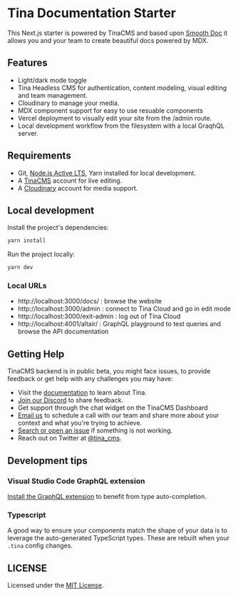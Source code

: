
# Tina Documentation Starter

This Next.js starter is powered by TinaCMS and based upon [Smooth Doc](https://github.com/lwz7512/next-smooth-doc) it allows you and your team to create beautiful docs powered by MDX.



## Features

- Light/dark mode toggle
- Tina Headless CMS for authentication, content modeling, visual editing and team management.
- Cloudinary to manage your media.
- MDX component support for easy to use resuable components
- Vercel deployment to visually edit your site from the /admin route.
- Local development workflow from the filesystem with a local GraqhQL server.

  
## Requirements

- Git, [Node.js Active LTS](https://nodejs.org/en/about/releases/), Yarn installed for local development.
- A [TinaCMS](https://app.tina.io) account for live editing.
- A [Cloudinary](https://cloudinary.com) account for media support.

## Local development

Install the project's dependencies:

``` bash
yarn install
```

Run the project locally:

```bash
yarn dev
```
### Local URLs

- http://localhost:3000/docs/ : browse the website 
- http://localhost:3000/admin : connect to Tina Cloud and go in edit mode
- http://localhost:3000/exit-admin : log out of Tina Cloud
- http://localhost:4001/altair/ : GraphQL playground to test queries and browse the API documentation

## Getting Help

TinaCMS backend is in public beta, you might face issues, to provide feedback or get help with any challenges you may have:

-   Visit the [documentation](https://tina.io/docs/) to learn about Tina.
-   [Join our Discord](https://discord.gg/zumN63Ybpf) to share feedback.
-   Get support through the chat widget on the TinaCMS Dashboard
-   [Email us](mailto:support@tina.io) to schedule a call with our team and share more about your context and what you're trying to achieve.
-   [Search or open an issue](https://github.com/tinacms/tinacms/issues) if something is not working.
-   Reach out on Twitter at [@tina_cms](https://twitter.com/tina_cms).

## Development tips

### Visual Studio Code GraphQL extension

[Install the GraphQL extension](https://marketplace.visualstudio.com/items?itemName=GraphQL.vscode-graphql) to benefit from type auto-completion.

### Typescript

A good way to ensure your components match the shape of your data is to leverage the auto-generated TypeScript types.
These are rebuilt when your `.tina` config changes.

## LICENSE

Licensed under the [MIT License](./LICENSE).
